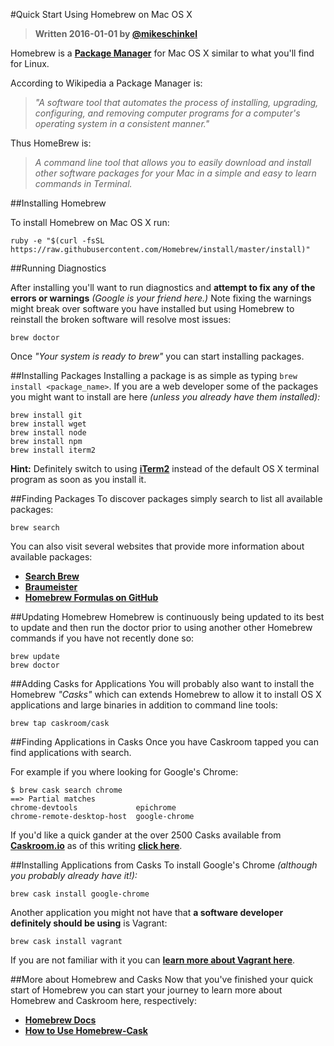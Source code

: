 #Quick Start Using Homebrew on Mac OS X
> **Written 2016-01-01 by [@mikeschinkel](http://twitter.com/mikeschinkel)**

Homebrew is a [**Package Manager**](https://en.wikipedia.org/wiki/Package_manager) for Mac OS X similar to what you'll find for Linux.

According to Wikipedia a Package Manager is: 

> _"A software tool that automates the process of installing, upgrading, configuring, and removing computer programs for a computer's operating system in a consistent manner."_

Thus HomeBrew is: 

> _A command line tool that allows you to easily download and install other software packages for your Mac in a simple and easy to learn commands in Terminal._

##Installing Homebrew

To install Homebrew on Mac OS X run:
	
	ruby -e "$(curl -fsSL https://raw.githubusercontent.com/Homebrew/install/master/install)"


##Running Diagnostics

After installing you'll want to run diagnostics and **attempt to fix any of the errors or warnings** _(Google is your friend here.)_ Note fixing the warnings might break over software you have installed but using Homebrew to reinstall the broken software will resolve most issues:
	
	brew doctor

Once _"Your system is ready to brew"_ you can start installing packages.

##Installing Packages
Installing a package is as simple as typing `brew install <package_name>`.  If you are a web developer some of the packages you might want to install are here _(unless you already have them installed):_

	brew install git 
	brew install wget 
	brew install node
	brew install npm
	brew install iterm2

**Hint:** Definitely switch to using [**iTerm2**](https://www.iterm2.com/) instead of the default OS X terminal program as soon as you install it.	

##Finding Packages
To discover packages simply search to list all available packages:

	brew search
	
You can also visit several websites that provide more information about available packages:

- [**Search Brew**](http://searchbrew.com/)
- [**Braumeister**](http://braumeister.org/)
- [**Homebrew Formulas on GitHub**](https://github.com/Homebrew/homebrew/tree/master/Library/Formula)


##Updating Homebrew
Homebrew is continuously being updated to its best to update and then run the doctor prior to using another other Homebrew commands if you have not recently done so:

	brew update
	brew doctor

##Adding Casks for Applications
You will probably also want to install the Homebrew _"Casks"_ which can extends Homebrew to allow it to install OS X applications and large binaries in addition to command line tools:


	brew tap caskroom/cask

##Finding Applications in Casks
Once you have Caskroom tapped you can find applications with search. 

For example if you where looking for Google's Chrome:


	$ brew cask search chrome
	==> Partial matches
	chrome-devtools				epichrome
	chrome-remote-desktop-host	google-chrome
	
If you'd like a quick gander at the over 2500 Casks available from [**Caskroom.io**](http://caskroom.io/) as of this writing [**click here**](cask-list.txt).


##Installing Applications from Casks
To install Google's Chrome _(although you probably already have it!):_

	brew cask install google-chrome
	
Another application you might not have that **a software developer definitely should be using** is Vagrant:

	brew cask install vagrant
	
If you are not familiar with it you can [**learn more about Vagrant here**](https://github.com/thecodersguild/learning-vagrant-for-wordpress).


##More about Homebrew and Casks
Now that you've finished your quick start of Homebrew you can start your journey to learn more about Homebrew and Caskroom here, respectively:

- [**Homebrew Docs**](https://github.com/Homebrew/homebrew/tree/master/share/doc/homebrew#readme)
- [**How to Use Homebrew-Cask**](https://github.com/caskroom/homebrew-cask/blob/master/USAGE.md)
